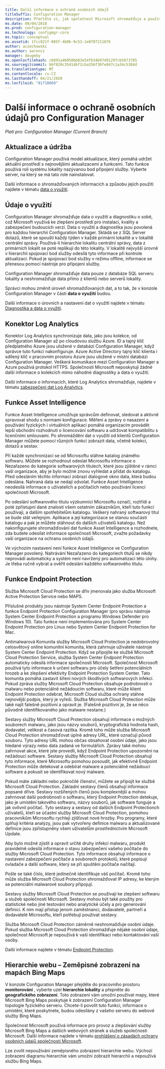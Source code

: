 ```yaml
---
title: Další informace o ochraně osobních údajů
titleSuffix: Configuration Manager
description: Přečtěte si, jak společnost Microsoft shromažďuje a používá data z Configuration Manager.
ms.date: 09/04/2018
ms.prod: configuration-manager
ms.technology: configmgr-core
ms.topic: conceptual
ms.assetid: 1fcc921f-085f-4b0b-9c53-1e0707211076
author: aczechowski
ms.author: aaroncz
manager: dougeby
ms.openlocfilehash: c6891a46050bb83e54fb34b97d9129fcb5873785
ms.sourcegitcommit: bbf820c35414bf2cba356f30fe047c1a34c5384d
ms.translationtype: MT
ms.contentlocale: cs-CZ
ms.lasthandoff: 04/21/2020
ms.locfileid: "81718669"
---
```

# <a name="additional-information-about-privacy-for-configuration-manager"></a>Další informace o ochraně osobních údajů pro Configuration Manager

*Platí pro: Configuration Manager (Current Branch)*


## <a name="updates-and-servicing"></a>Aktualizace a údržba

Configuration Manager používá model aktualizace, který pomáhá udržet aktuální prostředí s nejnovějšími aktualizacemi a funkcemi. Tato funkce používá roli systému lokality nazývanou bod připojení služby. Vyberte server, na který se má tato role nainstalovat. 

Další informace o shromažďovaných informacích a způsobu jejich použití najdete v tématu [data o využití](#usage-data).



## <a name="usage-data"></a>Údaje o využití

Configuration Manager shromažďuje data o využití a diagnostiku o sobě, což Microsoft využívá ke zlepšení prostředí pro instalaci, kvality a zabezpečení budoucích verzí.
Data o využití a diagnostika jsou povolená pro každou hierarchii Configuration Manager. Skládá se z SQL Server dotazů, které se spouští každý týden v každé primární lokalitě a v lokalitě centrální správy. Používá-li hierarchie lokalitu centrální správy, data z primárních lokalit se poté replikují do této lokality. V lokalitě nejvyšší úrovně v hierarchii spojovací bod služby odesílá tyto informace při kontrole aktualizací. Pokud je spojovací bod služby v režimu offline, informace se přenesou pomocí nástroje pro připojení služby.

Configuration Manager shromažďuje data pouze z databáze SQL serveru lokality a neshromažďuje data přímo z klientů nebo serverů lokality.

Správci mohou změnit úroveň shromažďovaných dat, a to tak, že v konzole Configuration Manager v části **data o využití** budou.

Další informace o úrovních a nastavení dat o využití najdete v tématu [Diagnostika a data o využití](../diagnostics/diagnostics-and-usage-data.md).



## <a name="log-analytics-connector"></a>Konektor Log Analytics

Konektor Log Analytics synchronizuje data, jako jsou kolekce, od Configuration Manager až po cloudovou službu Azure. ID a tajný klíč předplatného Azure jsou uložené v databázi Configuration Manager, když správce tuto funkci nakonfiguruje. Azure Active Directory tajný klíč klienta i sdílený klíč v pracovním prostoru Azure jsou uložené v místní databázi Configuration Manager. Veškerá komunikace mezi Configuration Manager a Azure používá protokol HTTPS. Společnosti Microsoft neposkytují žádné další informace o kolekcích mimo náhodné diagnostiky a data o využití. 

Další informace o informacích, které Log Analytics shromažďuje, najdete v tématu [zabezpečení dat Log Analytics](https://docs.microsoft.com/azure/log-analytics/log-analytics-data-security).



## <a name="asset-intelligence"></a>Funkce Asset Intelligence

Funkce Asset Intelligence umožňuje správcům definovat, sledovat a aktivně spravovat shodu s normami konfigurace. Měření a zprávy o nasazení a používání fyzických i virtuálních aplikací pomáhá organizacím provádět lepší obchodní rozhodnutí o licencování softwaru a udržovat kompatibilitu s licenčními smlouvami. Po shromáždění dat o využití od klientů Configuration Manager můžete pomocí různých funkcí zobrazit data, včetně kolekcí, dotazů a sestav.

Při každé synchronizaci se od Microsoftu stáhne katalog známého softwaru. Můžete se rozhodnout odeslat Microsoftu informace o Nezařazeno do kategorie softwarových titulech, které jsou zjištěné v rámci vaší organizace, aby je bylo možné znovu vyhledat a přidat do katalogu. Před odesláním těchto informací zobrazí dialogové okno data, která budou odeslána. Nahraná data se nedají odvolat. Funkce Asset Intelligence neodesílá informace o uživatelích a počítačích nebo používání licencí společnosti Microsoft.

Po odeslání softwarového titulu výzkumníci Microsoftu označí, roztřídí a poté zpřístupní dané znalosti všem ostatním zákazníkům, kteří tuto funkci používají, a dalším spotřebitelům katalogu. Veškerý nahraný softwarový titul se bude stát veřejným. Aplikace a její kategorizace se stanou součástí katalogu a pak je můžete stáhnout do dalších uživatelů katalogu. Než nakonfigurujete shromažďování dat funkce Asset Intelligence a rozhodnete, zda budete odesílat informace společnosti Microsoft, zvažte požadavky vaší organizace na ochranu osobních údajů.

Ve výchozím nastavení není funkce Asset Intelligence ve Configuration Manager povolený. Nahrávání Nezařazeno do kategoriech titulů se nikdy neprovádí automaticky a systém není navržený pro automatizaci této úlohy. Je třeba ručně vybrat a ověřit odeslání každého softwarového titulu.



## <a name="endpoint-protection"></a>Funkce Endpoint Protection

Služba Microsoft Cloud Protection se dřív jmenovala jako služba Microsoft Active Protection Service nebo MAPS.

Příslušné produkty jsou nástroje System Center Endpoint Protection a funkce Endpoint Protection Configuration Manager (pro správu nástroje System Center Endpoint Protection a programu Windows Defender pro Windows 10). Tato funkce není implementována pro System Center Endpoint Protection pro Linux nebo System Center Endpoint Protection for Mac.

Antimalwarová Komunita služby Microsoft Cloud Protection je nedobrovolný celosvětový online komunitní komunita, která zahrnuje uživatele nástroje System Center Endpoint Protection. Když se připojíte ke službě Microsoft Cloud Protection Service, služba System Center Endpoint Protection automaticky odesílá informace společnosti Microsoft. Společnost Microsoft používá tyto informace k určení softwaru pro účely šetření potenciálních hrozeb a ke zlepšení efektivity Endpoint Protection System Center. Tato komunita pomáhá zastavit šíření nových škodlivých softwarových infekcí. Pokud zpráva služby Microsoft Cloud Protection obsahuje podrobnosti o malwaru nebo potenciálně nežádoucím softwaru, které může klient Endpoint Protection odebrat, Microsoft Cloud služba ochrany stáhne nejnovější podpis, který je vyřeší. Služba Microsoft Cloud Protection může také najít falešně pozitivní a opravit je. (Falešně pozitivní je, že se něco původně identifikovaného jako malware nestane.) 

Sestavy služby Microsoft Cloud Protection obsahují informace o možných souborech malwaru, jako jsou názvy souborů, kryptografická hodnota hash, dodavatel, velikost a časová razítka. Kromě toho může služba Microsoft Cloud Protection shromažďovat úplné adresy URL, které označují původ souboru. Tyto adresy URL mohou občas obsahovat osobní údaje, jako jsou hledané výrazy nebo data zadaná ve formulářích. Zprávy také mohou zahrnovat akce, které jste provedli, když Endpoint Protection upozorněni na nežádoucí software. Sestavy služby Microsoft Cloud Protection obsahují tyto informace, které Microsoftu pomohou posoudit, jak efektivně Endpoint Protection může detekovat a odebírat malware a potenciálně nežádoucí software a pokusit se identifikovat nový malware.

Pokud máte základní nebo pokročilé členství, můžete se připojit ke službě Microsoft Cloud Protection. Základní sestavy členů obsahují informace popsané dříve. Sestavy rozšířených členů jsou komplexnější a mohou zahrnovat další podrobnosti o softwaru, který Endpoint Protection detekuje, jako je umístění takového softwaru, názvy souborů, jak software funguje a jak ovlivnil počítač. Tyto sestavy a sestavy od dalších Endpoint Protectionch uživatelů, kteří se účastní služby Microsoft Cloud Protection, pomohou pracovníkům Microsoftu rychleji zjišťovat nové hrozby. Pro programy, které splňují kritéria analýzy, jsou pak vytvořeny definice malwaru a aktualizované definice jsou zpřístupněny všem uživatelům prostřednictvím Microsoft Update.

Aby bylo možné zjistit a opravit určité druhy infekcí malwaru, produkt pravidelně odesílá informace o stavu zabezpečení vašeho počítače do služby Microsoft Cloud Protection. Tyto informace obsahují informace o nastavení zabezpečení počítače a souborech protokolů, které popisují ovladače a další software, který se při spuštění počítače načítají.

Pošle se také číslo, které jedinečně identifikuje váš počítač. Kromě toho může služba Microsoft Cloud Protection shromažďovat IP adresy, ke kterým se potenciální malwarové soubory připojují.

Sestavy služby Microsoft Cloud Protection se používají ke zlepšení softwaru a služeb společnosti Microsoft. Sestavy mohou být také použity pro statistické nebo jiné testování nebo analytické účely a pro generování definicí. K nim mají přístup jenom zaměstnanci, dodavatelé, partneři a dodavatelé Microsoftu, kteří potřebují používat sestavy.

Služba Microsoft Cloud Protection záměrně neshromažďuje osobní údaje. Pokud služba Microsoft Cloud Protection shromažďuje nějaké osobní údaje, společnost Microsoft je nepoužívá k vaší identifikaci nebo kontaktování vaší osoby.

Další informace najdete v tématu [Endpoint Protection](../../../protect/deploy-use/endpoint-protection.md).



## <a name="site-hierarchy--geographical-view-with-bing-maps"></a>Hierarchie webu – Zeměpisné zobrazení na mapách Bing Maps

V konzole Configuration Manager přejděte do pracovního prostoru **monitorování** , vyberte uzel **hierarchie lokality** a přepněte do **geografického zobrazení**. Toto zobrazení vám umožní používat mapy, které Microsoft Bing Maps poskytuje k zobrazení Configuration Manager topologie fyzického serveru. Chcete-li povolit tuto funkci, informace o umístění, které poskytnete, budou odesílány z vašeho serveru do webové služby Bing Maps.

Společnost Microsoft používá informace pro provoz a zlepšování služby Microsoft Bing Maps a dalších webových stránek a služeb společnosti Microsoft. Další informace najdete v tématu [prohlášení o zásadách ochrany osobních údajů společnosti Microsoft](https://go.microsoft.com/fwlink/?LinkId=823548).

Lze zvolit nepoužívání zeměpisného zobrazení hierarchie webu. Výchozí zobrazení diagramu hierarchie vám umožní zobrazit hierarchii a nepoužívá službu Bing Maps.
